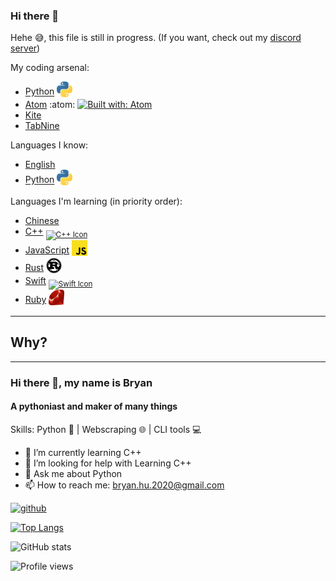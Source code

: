 ### Hi there 👋

Hehe :sweat_smile:, this file is still in progress. (If you want, check out my [discord server](https://discord.gg/7YHfbBUh4n))

My coding arsenal:

 - [Python](https://www.python.org/ "Python's website") <a href="https://www.python.org/" title="Python's website"><sub><img src="python-logo.svg" alt="Python's logo" width="25" height="25"></sub></a> <!--Will change to assets/images/logos/python-logo.svg-->
 - [Atom](https://atom.io/ "Atom's website!") :atom: [![Built with: Atom](https://img.shields.io/badge/Built%20with-Atom-brightgreen?logo=atom)](https://atom.io/)
 - [Kite](https://www.kite.com/ "Kite's Homepage")
 - [TabNine](https://www.tabnine.com/ "TabNine's Homepage")
 
Languages I know:
 - [English](https://www.duolingo.com/course/en/vi/Learn-English "Learn English")
 - [Python](https://www.python.org/ "Python's website") <a href="https://www.python.org/" title="Python's website"><sub><img src="python-logo.svg" alt="Python's logo" width="25" height="25"></sub></a> <!--Will change to assets/images/logos/python-logo.svg-->

Languages I'm learning (in priority order):
 - [Chinese](https://www.duolingo.com/course/zh/en/Learn-Chinese "Learn Chinese")
 - [C++](https://en.wikipedia.org/wiki/C%2B%2B "Wikipedia Article on C++") <a href="https://en.wikipedia.org/wiki/C%2B%2B" title="Wikipedia Article on C++"><sub><img src="https://simpleicons.org/icons/cplusplus.svg" alt="C++ Icon" width="25" height="25"></sub></a>
 - [JavaScript](https://www.ecma-international.org/ "ECMAScript's (JavaScript) surprisingly ugly website") <a href="https://www.ecma-international.org/" title="ECMAScript's (JavaScript) surprisingly ugly website"><sub><img src="javascript-logo.svg" alt="JavaScript's logo" width="25" height="25"></sub></a> <!--Will change to assets/images/logos/javascript-logo.svg-->
 - [Rust](https://www.rust-lang.org/ "Rust's website") <a href="https://www.rust-lang.org/" title="Rust's website"><sub><img src="rust-logo.svg" alt="Rust's logo" width="25" height="25"></sub></a>
 - [Swift](https://developer.apple.com/swift/ "Swift's developer.apple site") <a href="https://developer.apple.com/swift/" title="Swift's developer.apple site"><sub><img src="https://simpleicons.org/icons/swift.svg" alt="Swift Icon" width="25" height="25"></sub></a>
 - [Ruby](https://www.ruby-lang.org/ "Ruby's website") <a href="https://www.ruby-lang.org/" title="Ruby's website"><sub><img src="ruby-logo.svg" alt="Ruby's logo" width="25" height="25"></sub></a> <!--Will change to assets/images/logos/ruby-logo.svg-->
---
 
 
## Why?

---

### Hi there 👋, my name is Bryan
#### A pythoniast and maker of many things

Skills: Python 🐍 | Webscraping 🌐 | CLI tools 💻

- 🌱 I’m currently learning C++ 
- 🤔 I’m looking for help with Learning C++ 
- 💬 Ask me about Python 
- 📫 How to reach me: bryan.hu.2020@gmail.com 


[<img src='https://cdn.jsdelivr.net/npm/simple-icons@3.0.1/icons/github.svg' alt='github' height='40'>](https://github.com/ThatXliner)  

[![Top Langs](https://github-readme-stats.vercel.app/api/top-langs/?username=ThatXliner)](https://github.com/anuraghazra/github-readme-stats)

![GitHub stats](https://github-readme-stats.vercel.app/api?username=ThatXliner&show_icons=true)  

![Profile views](https://gpvc.arturio.dev/ThatXliner)  



<!--
**ThatXliner/ThatXliner** is a ✨ _special_ ✨ repository because its `README.md` (this file) appears on your GitHub profile.

Here are some ideas to get you started:

- 🔭 I’m currently working on ...
- 🌱 I’m currently learning ...
- 👯 I’m looking to collaborate on ...
- 🤔 I’m looking for help with ...
- 💬 Ask me about ...
- 📫 How to reach me: ...
- 😄 Pronouns: ...
- ⚡ Fun fact: ...
-->
